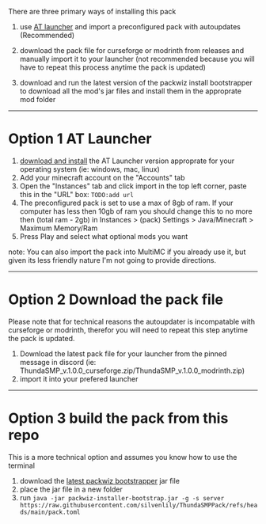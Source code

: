 
There are three primary ways of installing this pack

1. use [AT launcher](https://atlauncher.com/) and import a preconfigured pack with autoupdates (Recommended)

2. download the pack file for curseforge or modrinth from releases and manually import it to your launcher (not recommended because you will have to repeat this process anytime the pack is updated)

3. download and run the latest version of the packwiz install bootstrapper to download all the mod's jar files and install them in the approprate mod folder

---
# Option 1 AT Launcher

1. [download and install](https://atlauncher.com/downloads) the AT Launcher version approprate for your operating system (ie: windows, mac, linux)
2. Add your minecraft account on the "Accounts" tab
3. Open the "Instances" tab and click import in the top left corner, paste this in the "URL" box: `TODO:add url`
4. The preconfigured pack is set to use a max of 8gb of ram. If your computer has less then 10gb of ram you should change this to no more then (total ram - 2gb) in Instances > (pack) Settings > Java/Minecraft > Maximum Memory/Ram
5. Press Play and select what optional mods you want

note: You can also import the pack into MultiMC if you already use it, but given its less friendly nature I'm not going to provide directions.

---
# Option 2 Download the pack file

Please note that for technical reasons the autoupdater is incompatable with curseforge or modrinth, therefor you will need to repeat this step anytime the pack is updated.

1. Download the latest pack file for your launcher from the pinned message in discord (ie: ThundaSMP_v.1.0.0_curseforge.zip/ThundaSMP_v.1.0.0_modrinth.zip)
2. import it into your prefered launcher

---
# Option 3 build the pack from this repo

This is a more technical option and assumes you know how to use the terminal

1. download the [latest packwiz bootstrapper](https://github.com/packwiz/packwiz-installer-bootstrap/releases) jar file
2. place the jar file in a new folder
3. run `java -jar packwiz-installer-bootstrap.jar -g -s server https://raw.githubusercontent.com/silvenlily/ThundaSMPPack/refs/heads/main/pack.toml`


